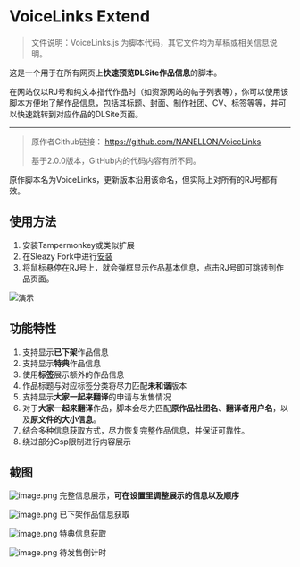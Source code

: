 # VoiceLinks Extend
> 文件说明：VoiceLinks.js 为脚本代码，其它文件均为草稿或相关信息说明。

这是一个用于在所有网页上**快速预览DLSite作品信息**的脚本。

在网站仅以RJ号和纯文本指代作品时（如资源网站的帖子列表等），你可以使用该脚本方便地了解作品信息，包括其标题、封面、制作社团、CV、标签等等，并可以快速跳转到对应作品的DLSite页面。

---

> 原作者Github链接：
> https://github.com/NANELLON/VoiceLinks
> 
> 基于2.0.0版本，GitHub内的代码内容有所不同。

原作脚本名为VoiceLinks，更新版本沿用该命名，但实际上对所有的RJ号都有效。

## 使用方法
1. 安装Tampermonkey或类似扩展
2. 在Sleazy Fork中进行[安装](https://sleazyfork.org/zh-CN/scripts/456775-voicelinks)
3. 将鼠标悬停在RJ号上，就会弹框显示作品基本信息，点击RJ号即可跳转到作品页面。

![演示](https://s2.loli.net/2024/10/25/K6rxu4sMT9jqSwh.gif)

## 功能特性
1. 支持显示**已下架**作品信息
2. 支持显示**特典**作品信息
3. 使用**标签**展示额外的作品信息
4. 作品标题与对应标签分类将尽力匹配**未和谐**版本
5. 支持显示**大家一起来翻译**的申请与发售情况
6. 对于**大家一起来翻译**作品，脚本会尽力匹配**原作品社团名**、**翻译者用户名**，以及**原文件的大小信息**。
7. 结合多种信息获取方式，尽力恢复完整作品信息，并保证可靠性。
8. 绕过部分Csp限制进行内容展示

## 截图
![image.png](https://s2.loli.net/2024/10/25/5Ubkt1AZdeBojyf.png)
完整信息展示，**可在设置里调整展示的信息以及顺序**

![image.png](https://s2.loli.net/2024/10/25/8lnBhg7WGwFC1Lo.png)
已下架作品信息获取

![image.png](https://s2.loli.net/2024/10/25/DuMYmr87hWRt6k1.png)
特典信息获取

![image.png](https://s2.loli.net/2024/10/25/pBr1HKZCTkzlxvf.png)
待发售倒计时

